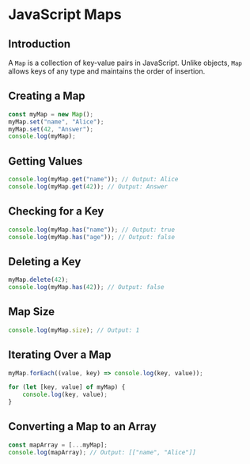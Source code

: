# JavaScript Maps

## Introduction
A `Map` is a collection of key-value pairs in JavaScript. Unlike objects, `Map` allows keys of any type and maintains the order of insertion.

## Creating a Map
```js
const myMap = new Map();
myMap.set("name", "Alice");
myMap.set(42, "Answer");
console.log(myMap);
```

## Getting Values
```js
console.log(myMap.get("name")); // Output: Alice
console.log(myMap.get(42)); // Output: Answer
```

## Checking for a Key
```js
console.log(myMap.has("name")); // Output: true
console.log(myMap.has("age")); // Output: false
```

## Deleting a Key
```js
myMap.delete(42);
console.log(myMap.has(42)); // Output: false
```

## Map Size
```js
console.log(myMap.size); // Output: 1
```

## Iterating Over a Map
```js
myMap.forEach((value, key) => console.log(key, value));

for (let [key, value] of myMap) {
    console.log(key, value);
}
```

## Converting a Map to an Array
```js
const mapArray = [...myMap];
console.log(mapArray); // Output: [["name", "Alice"]]
```